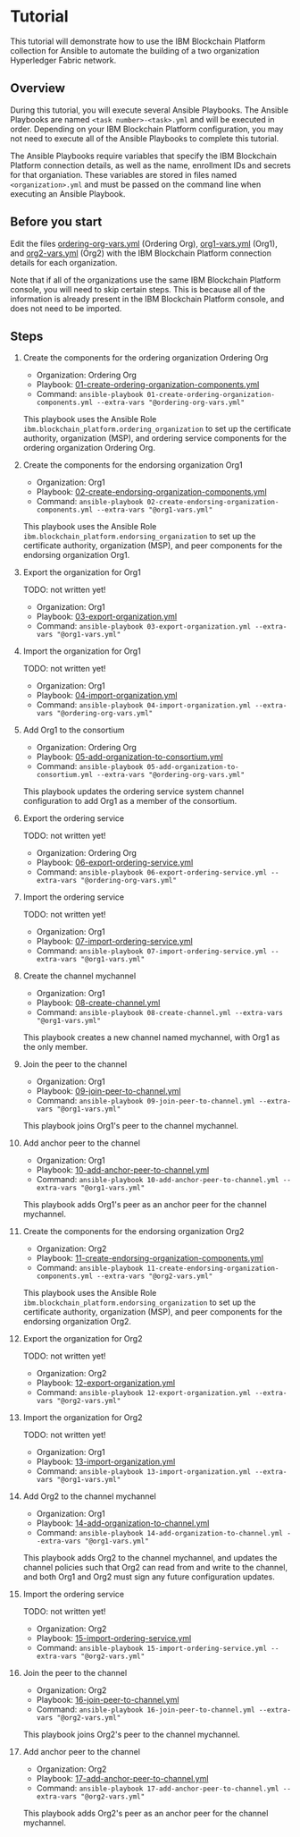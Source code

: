 # Tutorial

This tutorial will demonstrate how to use the IBM Blockchain Platform collection for Ansible to automate the building of a two organization Hyperledger Fabric network.

## Overview

During this tutorial, you will execute several Ansible Playbooks. The Ansible Playbooks are named `<task number>-<task>.yml` and will be executed in order. Depending on your IBM Blockchain Platform configuration, you may not need to execute all of the Ansible Playbooks to complete this tutorial.

The Ansible Playbooks require variables that specify the IBM Blockchain Platform connection details, as well as the name, enrollment IDs and secrets for that organiation. These variables are stored in files named `<organization>.yml` and must be passed on the command line when executing an Ansible Playbook.

## Before you start

Edit the files [ordering-org-vars.yml](ordering-org-vars.yml) (Ordering Org), [org1-vars.yml](org1-vars.yml) (Org1), and [org2-vars.yml](org2-vars.yml) (Org2) with the IBM Blockchain Platform connection details for each organization.

Note that if all of the organizations use the same IBM Blockchain Platform console, you will need to skip certain steps. This is because all of the information is already present in the IBM Blockchain Platform console, and does not need to be imported.

## Steps

1. Create the components for the ordering organization Ordering Org

    - Organization: Ordering Org
    - Playbook: [01-create-ordering-organization-components.yml](01-create-ordering-organization-components.yml)
    - Command: `ansible-playbook 01-create-ordering-organization-components.yml --extra-vars "@ordering-org-vars.yml"`

    This playbook uses the Ansible Role `ibm.blockchain_platform.ordering_organization` to set up the certificate authority, organization (MSP), and ordering service components for the ordering organization Ordering Org.

2. Create the components for the endorsing organization Org1

    - Organization: Org1
    - Playbook: [02-create-endorsing-organization-components.yml](02-create-endorsing-organization-components.yml)
    - Command: `ansible-playbook 02-create-endorsing-organization-components.yml --extra-vars "@org1-vars.yml"`

    This playbook uses the Ansible Role `ibm.blockchain_platform.endorsing_organization` to set up the certificate authority, organization (MSP), and peer components for the endorsing organization Org1.

3. Export the organization for Org1

    TODO: not written yet!

    - Organization: Org1
    - Playbook: [03-export-organization.yml](03-export-organization.yml)
    - Command: `ansible-playbook 03-export-organization.yml --extra-vars "@org1-vars.yml"`

4. Import the organization for Org1

    TODO: not written yet!

    - Organization: Org1
    - Playbook: [04-import-organization.yml](04-import-organization.yml)
    - Command: `ansible-playbook 04-import-organization.yml --extra-vars "@ordering-org-vars.yml"`

5. Add Org1 to the consortium

    - Organization: Ordering Org
    - Playbook: [05-add-organization-to-consortium.yml](05-add-organization-to-consortium.yml)
    - Command: `ansible-playbook 05-add-organization-to-consortium.yml --extra-vars "@ordering-org-vars.yml"`

    This playbook updates the ordering service system channel configuration to add Org1 as a member of the consortium.

6. Export the ordering service

    TODO: not written yet!

    - Organization: Ordering Org
    - Playbook: [06-export-ordering-service.yml](06-export-ordering-service.yml)
    - Command: `ansible-playbook 06-export-ordering-service.yml --extra-vars "@ordering-org-vars.yml"`

7. Import the ordering service

    TODO: not written yet!

    - Organization: Org1
    - Playbook: [07-import-ordering-service.yml](07-import-ordering-service.yml)
    - Command: `ansible-playbook 07-import-ordering-service.yml --extra-vars "@org1-vars.yml"`

8. Create the channel mychannel

    - Organization: Org1
    - Playbook: [08-create-channel.yml](08-create-channel.yml)
    - Command: `ansible-playbook 08-create-channel.yml --extra-vars "@org1-vars.yml"`

    This playbook creates a new channel named mychannel, with Org1 as the only member.

9. Join the peer to the channel

    - Organization: Org1
    - Playbook: [09-join-peer-to-channel.yml](09-join-peer-to-channel.yml)
    - Command: `ansible-playbook 09-join-peer-to-channel.yml --extra-vars "@org1-vars.yml"`

    This playbook joins Org1's peer to the channel mychannel.

10. Add anchor peer to the channel

    - Organization: Org1
    - Playbook: [10-add-anchor-peer-to-channel.yml](10-add-anchor-peer-to-channel.yml)
    - Command: `ansible-playbook 10-add-anchor-peer-to-channel.yml --extra-vars "@org1-vars.yml"`

    This playbook adds Org1's peer as an anchor peer for the channel mychannel.

11. Create the components for the endorsing organization Org2

    - Organization: Org2
    - Playbook: [11-create-endorsing-organization-components.yml](02-create-endorsing-organization-components.yml)
    - Command: `ansible-playbook 11-create-endorsing-organization-components.yml --extra-vars "@org2-vars.yml"`

    This playbook uses the Ansible Role `ibm.blockchain_platform.endorsing_organization` to set up the certificate authority, organization (MSP), and peer components for the endorsing organization Org2.

12. Export the organization for Org2

    TODO: not written yet!

    - Organization: Org2
    - Playbook: [12-export-organization.yml](12-export-organization.yml)
    - Command: `ansible-playbook 12-export-organization.yml --extra-vars "@org2-vars.yml"`

13. Import the organization for Org2

    TODO: not written yet!

    - Organization: Org1
    - Playbook: [13-import-organization.yml](13-import-organization.yml)
    - Command: `ansible-playbook 13-import-organization.yml --extra-vars "@org1-vars.yml"`

14. Add Org2 to the channel mychannel

    - Organization: Org1
    - Playbook: [14-add-organization-to-channel.yml](14-add-organization-to-channel.yml)
    - Command: `ansible-playbook 14-add-organization-to-channel.yml --extra-vars "@org1-vars.yml"`

    This playbook adds Org2 to the channel mychannel, and updates the channel policies such that Org2 can read from and write to the channel, and both Org1 and Org2 must sign any future configuration updates.

15. Import the ordering service

    TODO: not written yet!

    - Organization: Org2
    - Playbook: [15-import-ordering-service.yml](15-import-ordering-service.yml)
    - Command: `ansible-playbook 15-import-ordering-service.yml --extra-vars "@org2-vars.yml"`

16. Join the peer to the channel

    - Organization: Org2
    - Playbook: [16-join-peer-to-channel.yml](16-join-peer-to-channel.yml)
    - Command: `ansible-playbook 16-join-peer-to-channel.yml --extra-vars "@org2-vars.yml"`

    This playbook joins Org2's peer to the channel mychannel.

17. Add anchor peer to the channel

    - Organization: Org2
    - Playbook: [17-add-anchor-peer-to-channel.yml](17-add-anchor-peer-to-channel.yml)
    - Command: `ansible-playbook 17-add-anchor-peer-to-channel.yml --extra-vars "@org2-vars.yml"`

    This playbook adds Org2's peer as an anchor peer for the channel mychannel.
